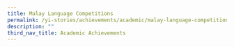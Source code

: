 ```yaml
---
title: Malay Language Competitions
permalink: /yi-stories/achievements/academic/malay-language-competitions/
description: ""
third_nav_title: Academic Achievements
---
```


